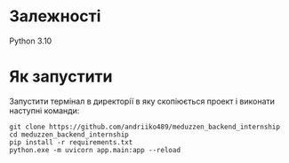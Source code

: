 # Залежності
Python 3.10
# Як запустити
Запустити термінал в директорії в яку скопіюється проект і виконати наступні команди:
```
git clone https://github.com/andriiko489/meduzzen_backend_internship
cd meduzzen_backend_internship
pip install -r requirements.txt
python.exe -m uvicorn app.main:app --reload
```